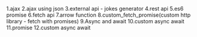 1.ajax
2.ajax using json
3.external api - jokes generator
4.rest api
5.es6 promise
6.fetch api
7.arrow function
8.custom_fetch_promise(custom http library - fetch with promises)
9.Async and await
10.custom async await
11.promise
12.custom async await
